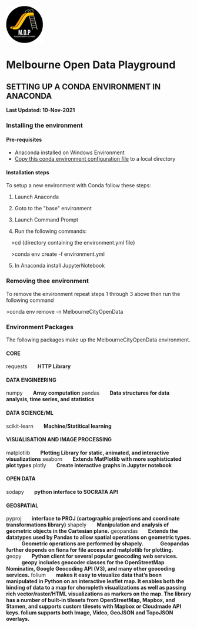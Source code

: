 <img src="/images/mop-black.png" alt="drawing" width="100"/>

# Melbourne Open Data Playground
## SETTING UP A CONDA ENVIRONMENT IN ANACONDA

**Last Updated: 10-Nov-2021**

### Installing the environment
#### Pre-requisites
- Anaconda installed on Windows Environment
- [Copy this conda environment configuration file](environment.yml) to a local directory

#### Installation steps
To setup a new environment with Conda follow these steps:

1) Launch Anaconda

2) Goto to the "base" environment

3) Launch Command Prompt

4) Run the following commands:

&emsp;&gt;cd {directory containing the environment.yml file}

&emsp;&gt;conda env create -f environment.yml

5) In Anaconda install JupyterNotebook


### Removing thee environment
To remove the environment repeat steps 1 through 3 above then run the following command

&gt;conda env remove -n MelbourneCityOpenData

### Environment Packages
The following packages make up the MelbourneCityOpenData environment.

#### CORE
requests&emsp;&emsp;**HTTP Library**

#### DATA ENGINEERING
numpy&emsp;&emsp;**Array computation**
pandas&emsp;&emsp;**Data structures for data analysis, time series, and statistics**

#### DATA SCIENCE/ML
scikit-learn&emsp;&emsp;**Machine/Statitical learning**

#### VISUALISATION AND IMAGE PROCESSING
matplotlib&emsp;&emsp;**Plotting Library for static, animated, and interactive visualizations**
seaborn&emsp;&emsp;**Extends MatPlotlib with more sophisticated plot types**
plotly&emsp;&emsp;**Create interactive graphs in Jupyter notebook**

#### OPEN DATA
sodapy&emsp;&emsp;**python interface to SOCRATA API**

#### GEOSPATIAL
pyproj&emsp;&emsp;**interface to PROJ (cartographic projections and coordinate transformations library)**
shapely&emsp;&emsp;**Manipulation and analysis of geometric objects in the Cartesian plane.**
geopandas&emsp;&emsp;**Extends the datatypes used by Pandas to allow spatial operations on geometric types.**
&emsp;&emsp;&emsp;**Geometric operations are performed by shapely.**
&emsp;&emsp;&emsp;**Geopandas further depends on fiona for file access and matplotlib for plotting.**
geopy&emsp;&emsp;**Python client for several popular geocoding web services.**
&emsp;&emsp;&emsp;**geopy includes geocoder classes for the OpenStreetMap Nominatim, Google Geocoding API (V3), and many other geocoding services.**
folium&emsp;&emsp;**makes it easy to visualize data that’s been manipulated in Python on an interactive leaflet map. It enables both the binding of data to a map for choropleth visualizations as well as passing rich vector/raster/HTML visualizations as markers on the map. The library has a number of built-in tilesets from OpenStreetMap, Mapbox, and Stamen, and supports custom tilesets with Mapbox or Cloudmade API keys. folium supports both Image, Video, GeoJSON and TopoJSON overlays.**
